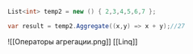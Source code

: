 ```C#
List<int> temp2 = new () { 2,3,4,5,6,7 };

var result = temp2.Aggregate((x,y) => x + y);//27
```
![[Операторы агрегации.png]]
[[Linq]]